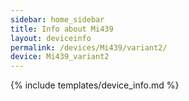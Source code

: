 ```yaml
---
sidebar: home_sidebar
title: Info about Mi439
layout: deviceinfo
permalink: /devices/Mi439/variant2/
device: Mi439_variant2
---
```

{% include templates/device_info.md %}
